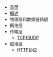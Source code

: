 * [首页](README.md)
* [概述](sections/1.概述.md)
* 物理层和数据链路层
* 网络层
* 传输层
  * [TCP和UDP](sections/4.传输层/TCP和UDP.md)
* 应用层
  * [HTTP协议](sections/5.应用层/HTTP协议.md)

